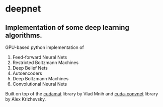 deepnet
=======

## Implementation of some deep learning algorithms. ##

GPU-based python implementation of

1.  Feed-forward Neural Nets
2.  Restricted Boltzmann Machines
3.  Deep Belief Nets
4.  Autoencoders
5.  Deep Boltzmann Machines
6.  Convolutional Neural Nets

Built on top of the [cudamat](http://code.google.com/p/cudamat/) library by
Vlad Mnih and [cuda-convnet](http://code.google.com/p/cuda-convnet/) library by
Alex Krizhevsky.
